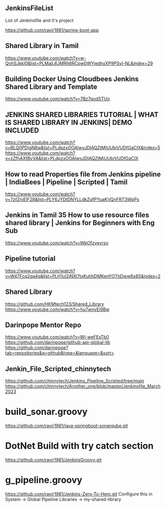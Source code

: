 ## JenkinsFileList
List of Jenkinsfile and it's project

https://github.com/ravir1981/spring-boot-app

## Shared Library in Tamil
https://www.youtube.com/watch?v=w-QvhSJkkI0&list=PLMajL6JMRh6RCpw0WYjedhxXP9PSyl-NL&index=29

## Building Docker Using Cloudbees Jenkins Shared Library and Template
https://www.youtube.com/watch?v=7Bz7qodSTUo

## JENKINS SHARED LIBRARIES TUTORIAL | WHAT IS SHARED LIBRARY IN JENKINS| DEMO INCLUDED
https://www.youtube.com/watch?v=BLQ0PDjgN8w&list=PLdpzxOOAlwvJDIAQZtMjUUbiVUDfGaCIX&index=5
https://www.youtube.com/watch?v=zZfhAXfBvVA&list=PLdpzxOOAlwvJDIAQZtMjUUbiVUDfGaCIX


## How to read Properties file from Jenkins pipeline | IndiaBees | Pipeline | Scripted | Tamil
https://www.youtube.com/watch?v=7zfZniElF28&list=PLY6JYDtDNYLLdkZqfPYuaKVQnFRT3WqPs

## Jenkins in Tamil 35 How to use resource files shared library | Jenkins for Beginners with Eng Sub
https://www.youtube.com/watch?v=WbOfzveyrso

## Pipeline tutorial
https://www.youtube.com/watch?v=W47Fcq2qa4g&list=PLH1ul2iNXl7txKuhhDMKenYOThDww6x8S&index=2

## Shared Library
https://github.com/HKMtech123/Shared_Library
https://www.youtube.com/watch?v=hu7wnvEi9Bw

## Darinpope Mentor Repo
https://www.youtube.com/watch?v=Wj-weFEsTb0
https://github.com/darinpope/github-api-global-lib
https://github.com/darinpope?tab=repositories&q=github&type=&language=&sort=

## Jenkin_File_Scripted_chinnytech
https://github.com/chinnytech/Jenkins_Pipeline_Scripted/tree/main
https://github.com/chinnytech/Another_one/blob/master/Jenkinsfile_March2023

build_sonar.groovy
===================
https://github.com/ravir1981/java-springboot-sonarqube.git

DotNet Build with try catch section
======================================
https://github.com/ravir1981/JenkinsGroovy.git

g_pipeline.groovy
====================
https://github.com/ravir1981/Jenkins-Zero-To-Hero.git
Configure this in System -> Global Pipeline Libraries -> my-shared-library
